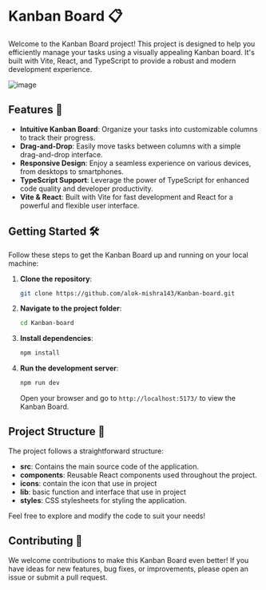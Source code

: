 # Kanban Board 📋

Welcome to the Kanban Board project! This project is designed to help you efficiently manage your tasks using a visually appealing Kanban board. It's built with Vite, React, and TypeScript to provide a robust and modern development experience.

![image](https://github.com/alok-mishra143/Kanban-board/assets/100504874/e9557b90-ba8f-441d-81dc-97a53b14f835)


## Features 🚀

- **Intuitive Kanban Board**: Organize your tasks into customizable columns to track their progress.
- **Drag-and-Drop**: Easily move tasks between columns with a simple drag-and-drop interface.
- **Responsive Design**: Enjoy a seamless experience on various devices, from desktops to smartphones.
- **TypeScript Support**: Leverage the power of TypeScript for enhanced code quality and developer productivity.
- **Vite & React**: Built with Vite for fast development and React for a powerful and flexible user interface.

## Getting Started 🛠️

Follow these steps to get the Kanban Board up and running on your local machine:

1. **Clone the repository**:

    ```bash
    git clone https://github.com/alok-mishra143/Kanban-board.git
    ```

2. **Navigate to the project folder**:

    ```bash
    cd Kanban-board
    ```

3. **Install dependencies**:

    ```bash
    npm install
    ```

4. **Run the development server**:

    ```bash
    npm run dev
    ```

    Open your browser and go to `http://localhost:5173/` to view the Kanban Board.

## Project Structure 📁

The project follows a straightforward structure:

- **src**: Contains the main source code of the application.
- **components**: Reusable React components used throughout the project.
- **icons**: contain the icon that use in project
- **lib**:  basic function and interface that use in project 
- **styles**: CSS stylesheets for styling the application.

Feel free to explore and modify the code to suit your needs!

## Contributing 🤝

We welcome contributions to make this Kanban Board even better! If you have ideas for new features, bug fixes, or improvements, please open an issue or submit a pull request.


